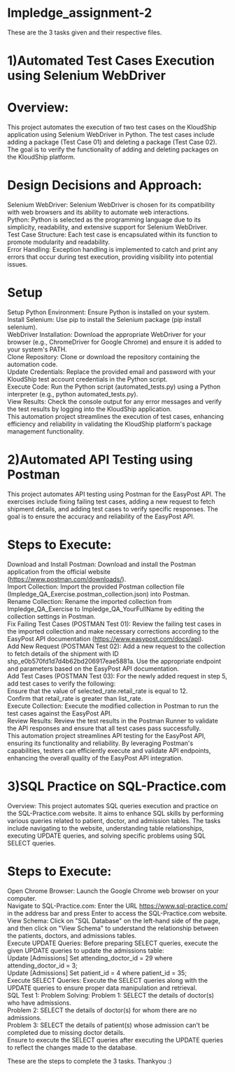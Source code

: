 # Impledge_assignment-2

These are the 3 tasks given and their respective files.

# 1)Automated Test Cases Execution using Selenium WebDriver

# Overview:
This project automates the execution of two test cases on the KloudShip application using Selenium WebDriver in Python. The test cases include adding a package (Test Case 01) and deleting a package (Test Case 02). The goal is to verify the functionality of adding and deleting packages on the KloudShip platform.

# Design Decisions and Approach:
Selenium WebDriver: Selenium WebDriver is chosen for its compatibility with web browsers and its ability to automate web interactions.<br/>
Python: Python is selected as the programming language due to its simplicity, readability, and extensive support for Selenium WebDriver.</br>
Test Case Structure: Each test case is encapsulated within its function to promote modularity and readability.</br>
Error Handling: Exception handling is implemented to catch and print any errors that occur during test execution, providing visibility into potential issues.</br>

# Setup
Setup Python Environment: Ensure Python is installed on your system.</br>
Install Selenium: Use pip to install the Selenium package (pip install selenium).</br>
WebDriver Installation: Download the appropriate WebDriver for your browser (e.g., ChromeDriver for Google Chrome) and ensure it is added to your system's PATH.</br>
Clone Repository: Clone or download the repository containing the automation code.</br>
Update Credentials: Replace the provided email and password with your KloudShip test account credentials in the Python script.</br>
Execute Code: Run the Python script (automated_tests.py) using a Python interpreter (e.g., python automated_tests.py).</br>
View Results: Check the console output for any error messages and verify the test results by logging into the KloudShip application.</br>
This automation project streamlines the execution of test cases, enhancing efficiency and reliability in validating the KloudShip platform's package management functionality.</br>

# 2)Automated API Testing using Postman
This project automates API testing using Postman for the EasyPost API. The exercises include fixing failing test cases, adding a new request to fetch shipment details, and adding test cases to verify specific responses. The goal is to ensure the accuracy and reliability of the EasyPost API.

# Steps to Execute:

Download and Install Postman: Download and install the Postman application from the official website (https://www.postman.com/downloads/).</br>
Import Collection: Import the provided Postman collection file (Impledge_QA_Exercise.postman_collection.json) into Postman.</br>
Rename Collection: Rename the imported collection from Impledge_QA_Exercise to Impledge_QA_YourFullName by editing the collection settings in Postman.</br>
Fix Failing Test Cases (POSTMAN Test 01): Review the failing test cases in the imported collection and make necessary corrections according to the EasyPost API documentation (https://www.easypost.com/docs/api).</br>
Add New Request (POSTMAN Test 02): Add a new request to the collection to fetch details of the shipment with ID shp_e0b570fd1d7d4b62bd206917eae5881a. Use the appropriate endpoint and parameters based on the EasyPost API documentation.</br>
Add Test Cases (POSTMAN Test 03): For the newly added request in step 5, add test cases to verify the following:</br>
Ensure that the value of selected_rate.retail_rate is equal to 12.</br>
Confirm that retail_rate is greater than list_rate.</br>
Execute Collection: Execute the modified collection in Postman to run the test cases against the EasyPost API.</br>
Review Results: Review the test results in the Postman Runner to validate the API responses and ensure that all test cases pass successfully.</br>
This automation project streamlines API testing for the EasyPost API, ensuring its functionality and reliability. By leveraging Postman's capabilities, testers can efficiently execute and validate API endpoints, enhancing the overall quality of the EasyPost API integration.</br>

# 3)SQL Practice on SQL-Practice.com

Overview:
This project automates SQL queries execution and practice on the SQL-Practice.com website. It aims to enhance SQL skills by performing various queries related to patient, doctor, and admission tables. The tasks include navigating to the website, understanding table relationships, executing UPDATE queries, and solving specific problems using SQL SELECT queries.

# Steps to Execute:

Open Chrome Browser: Launch the Google Chrome web browser on your computer.</br>
Navigate to SQL-Practice.com: Enter the URL https://www.sql-practice.com/ in the address bar and press Enter to access the SQL-Practice.com website.</br>
View Schema: Click on "SQL Database" on the left-hand side of the page, and then click on "View Schema" to understand the relationship between the patients, doctors, and admissions tables.</br>
Execute UPDATE Queries: Before preparing SELECT queries, execute the given UPDATE queries to update the admissions table:</br>
Update [Admissions] Set attending_doctor_id = 29 where attending_doctor_id = 3;</br>
Update [Admissions] Set patient_id = 4 where patient_id = 35;</br>
Execute SELECT Queries: Execute the SELECT queries along with the UPDATE queries to ensure proper data manipulation and retrieval.</br>
SQL Test 1: Problem Solving:
Problem 1: SELECT the details of doctor(s) who have admissions.</br>
Problem 2: SELECT the details of doctor(s) for whom there are no admissions.</br>
Problem 3: SELECT the details of patient(s) whose admission can't be completed due to missing doctor details.</br>
Ensure to execute the SELECT queries after executing the UPDATE queries to reflect the changes made to the database.</br>

These are the steps to complete the 3 tasks.
Thankyou :)


